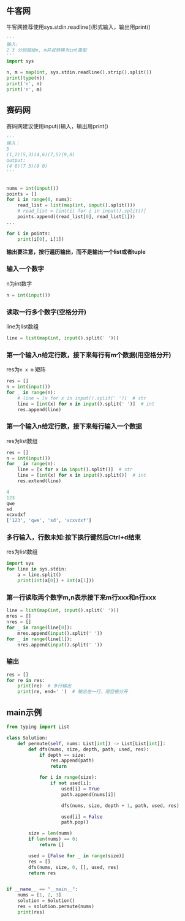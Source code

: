 

## 牛客网

牛客网推荐使用sys.stdin.readline()形式输入，输出用print()

```python
'''
输入:
2 3 分别赋给n, m并且转换为int类型
'''
import sys

n, m = map(int, sys.stdin.readline().strip().split())
print(type(n))
print('n', n)
print('n', m)
```



## 赛码网

赛码网建议使用input()输入，输出用print()

```python
'''
输入：
5
(1,2)(5,3)(4,6)(7,5)(9,0)
output:
(4 6)(7 5)(9 0)
'''


nums = int(input())
points = []
for i in range(0, nums):
    read_list = list(map(int, input().split()))
    # read_list = [int(i) for i in input().split()]
    points.append((read_list[0], read_list[1]))
...

for i in points:
    print(i[0], i[1])
```



**输出要注意，按行遍历输出，而不是输出一个list或者tuple**



### 输入一个数字

n为int数字

```python
n = int(input())
```



### 读取一行多个数字(空格分开)

line为list数组

```python
line = list(map(int, input().split(' ')))
```



### 第一个输入n给定行数，接下来每行有m个数据(用空格分开)

res为`n x m` 矩阵

```python
res = []
n = int(input())
for _ in range(n):
    # line = [x for x in input().split(' ')]  # str
    line = [int(x) for x in input().split(' ')]  # int
    res.append(line)
```



### 第一个输入n给定行数，接下来每行输入一个数据

res为list数组

```python
res = []
n = int(input())
for _ in range(n):
    line = [x for x in input().split()]  # str
    line = [int(x) for x in input().split()]  # int
    res.extend(line)
```

```python
4
123
qwe
sd
xcxvdxf
['123', 'qwe', 'sd', 'xcxvdxf']
```



### 多行输入，行数未知:按下换行键然后Ctrl+d结束

res为list数组

```python
import sys 
for line in sys.stdin:
    a = line.split()
    print(int(a[0]) + int(a[1]))
```



### 第一行读取两个数字m,n表示接下来m行xxx和n行xxx

```python
line = list(map(int, input().split(' ')))
mres = []
nres = []
for _ in range(line[0]):
    mres.append(input().split(' '))
for _ in range(line[1]):
    nres.append(input().split(' '))
```



### 输出

```python
res = []
for re in res:
    print(re)  # 多行输出
    print(re, end=' ')  # 输出在一行，用空格分开
```



## main示例

```python
from typing import List

class Solution:
    def permute(self, nums: List[int]) -> List[List[int]]:
        def dfs(nums, size, depth, path, used, res):
            if depth == size:
                res.append(path)
                return

            for i in range(size):
                if not used[i]:
                    used[i] = True
                    path.append(nums[i])

                    dfs(nums, size, depth + 1, path, used, res)

                    used[i] = False
                    path.pop()

        size = len(nums)
        if len(nums) == 0:
            return []

        used = [False for _ in range(size)]
        res = []
        dfs(nums, size, 0, [], used, res)
        return res


if __name__ == "__main__":
    nums = [1, 2, 3]
    solution = Solution()
    res = solution.permute(nums)
    print(res)

```

